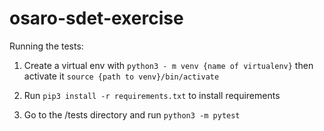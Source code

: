 # osaro-sdet-exercise

Running the tests:
    
1. Create a virtual env with `python3 - m venv {name of virtualenv}` then activate it `source {path to venv}/bin/activate`
    
2. Run `pip3 install -r requirements.txt` to install requirements

3. Go to the /tests directory and run `python3 -m pytest`
